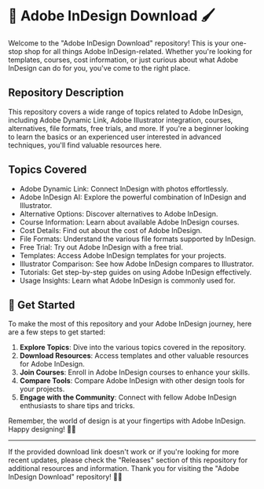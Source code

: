 # 🎨 Adobe InDesign Download 🖌️

Welcome to the "Adobe InDesign Download" repository! This is your one-stop shop for all things Adobe InDesign-related. Whether you're looking for templates, courses, cost information, or just curious about what Adobe InDesign can do for you, you've come to the right place.

## Repository Description
This repository covers a wide range of topics related to Adobe InDesign, including Adobe Dynamic Link, Adobe Illustrator integration, courses, alternatives, file formats, free trials, and more. If you're a beginner looking to learn the basics or an experienced user interested in advanced techniques, you'll find valuable resources here.

## Topics Covered
- Adobe Dynamic Link: Connect InDesign with photos effortlessly.
- Adobe InDesign AI: Explore the powerful combination of InDesign and Illustrator.
- Alternative Options: Discover alternatives to Adobe InDesign.
- Course Information: Learn about available Adobe InDesign courses.
- Cost Details: Find out about the cost of Adobe InDesign.
- File Formats: Understand the various file formats supported by InDesign.
- Free Trial: Try out Adobe InDesign with a free trial.
- Templates: Access Adobe InDesign templates for your projects.
- Illustrator Comparison: See how Adobe InDesign compares to Illustrator.
- Tutorials: Get step-by-step guides on using Adobe InDesign effectively.
- Usage Insights: Learn what Adobe InDesign is commonly used for.


## 🌟 Get Started
To make the most of this repository and your Adobe InDesign journey, here are a few steps to get started:
1. **Explore Topics**: Dive into the various topics covered in the repository.
2. **Download Resources**: Access templates and other valuable resources for Adobe InDesign.
3. **Join Courses**: Enroll in Adobe InDesign courses to enhance your skills.
4. **Compare Tools**: Compare Adobe InDesign with other design tools for your projects.
5. **Engage with the Community**: Connect with fellow Adobe InDesign enthusiasts to share tips and tricks.


Remember, the world of design is at your fingertips with Adobe InDesign. Happy designing! 🎨✨

---

If the provided download link doesn't work or if you're looking for more recent updates, please check the "Releases" section of this repository for additional resources and information. Thank you for visiting the "Adobe InDesign Download" repository! 🌟🎉